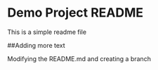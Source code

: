 # Demo Project README

This is a simple readme file

##Adding more text

Modifying the README.md and creating a branch
